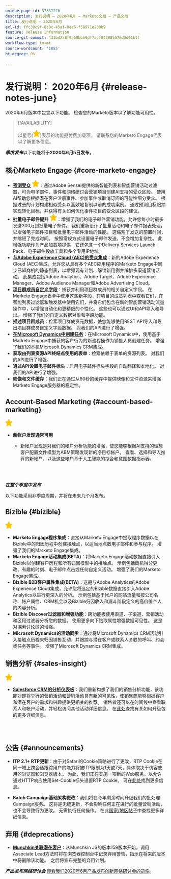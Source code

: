 ```yaml
---
unique-page-id: 37357276
description: 发行说明 — 2020年6月 — Marketo文档 — 产品文档
title: 发行说明 — 2020年6月
exl-id: ffc39c9f-8c0c-45af-8ee6-f58971e230b9
feature: Release Information
source-git-commit: 431bd258f9a68bbb9df7acf043085578d3d91b1f
workflow-type: tm+mt
source-wordcount: '1055'
ht-degree: 0%

---
```


# 发行说明： 2020年6月 {#release-notes-june}

2020年6月版本中包含以下功能。 检查您的Marketo版本以了解功能可用性。

>[!AVAILABILITY]
>
>以星号(![](assets/yellow-star.png))表示的功能是付费加载项。 请联系您的Marketo Engage代表以了解更多信息。

**_季度发布_**&#x200B;以下功能将于&#x200B;**2020年6月5日发布**。

## 核心Marketo Engage {#core-marketo-engage}

* **[预测受众](https://experienceleague.adobe.com/docs/marketo/sky/predictive-audiences/getting-started-with-predictive-audiences.html?lang=zh-Hans#predictive-audiences)** ![（星型）](assets/yellow-star.png)：通过Adobe Sensei提供的新智能列表和智能营销活动过滤器，可为电子邮件、事件和网络研讨会营销项目创建AI支持的受众区段。 使用AI帮助您根据潜在客户注册事件、参加事件或取消订阅的可能性细分受众。 根据过去的计划构建相似受众以高效地复制以前的成功案例。 通过预测目标跟踪实现转化目标，并获得有关如何优化事件项目的受众区段的建议。
* **批量电子邮件提升** ![(star)](assets/yellow-star.png)：增强了我们的电子邮件营销功能，允许您每小时最多发送300万封批量电子邮件。 我们重新设计了批量活动和电子邮件报表处理，以增强电子邮件项目和批量电子邮件活动的性能。 这缩短了发送的前置时间，并缩短了完成时间。 按照常规方式设置电子邮件发送，不会增加复杂性。 此增强功能作为产品加载项提供，它还包含一个Delivery Services Launch Pack、电子邮件投放工具和多个专用IP地址。
* **[与Adobe Experience Cloud (AEC)的受众集成](/help/marketo/product-docs/core-marketo-concepts/smart-lists-and-static-lists/static-lists/send-a-list-to-adobe-experience-cloud.md)**：新的Adobe Experience Cloud (AEC)集成，允许您从具有多个AEC应用程序的Marketo Engage中同步已知商机的静态列表，以增强现有计划、解锁新用例并编排多渠道营销活动。 此集成包括Adobe Analytics、Adobe Target、Adobe Experience Manager、Adobe Audience Manager和Adobe Advertising Cloud。
* **[项目群成员自定义字段](/help/marketo/product-docs/core-marketo-concepts/programs/working-with-programs/program-member-custom-fields.md)**：捕获并利用项目群成员的相关自定义字段。 在Marketo Engage表单中使用这些新字段，在项目的成员列表中查看它们，在智能列表过滤器和触发器中使用它们，并将它们包含在新的智能营销活动流量操作中，以增强自动化和更精细的个性化。 这些也可以通过UI和API导入和导出。 增强了我们的自定义数据对象和字段功能。
* **描述项目群成员**：检索项目群成员元数据，使您能够使用REST API导入和导出项目群成员自定义字段数据。 对我们的API进行了增强。
* **[在Microsoft Dynamics中创建任务](/help/marketo/product-docs/core-marketo-concepts/smart-campaigns/microsoft-dynamics-flow-actions/create-task-in-microsoft.md)**：在Microsoft Dynamics中，使用基于Marketo Engage中捕获的客户行为的新流程操作为销售人员创建任务。 增强了我们的本机Microsoft Dynamics CRM集成。
* **获取由列表资源API终结点使用的表单**：检索依赖于表单的资源列表。 对我们的API进行了增强。
* **通过API设置电子邮件标头**：启用电子邮件标头字段的自动翻译和本地化。 对我们的API进行了增强。
* **映像和文件缓存**：我们正在通过从60秒的缓存中提供映像和文件资源来增强Marketo Engage服务器的稳定性。

## Account-Based Marketing {#account-based-marketing}

![（星形）](assets/yellow-star.png)

* **新帐户发现通常可用**

   * 新帐户发现是对我们的帐户分析功能的增强，使您能够根据AI支持的理想客户配置文件模型为ABM策略发现新的净目标帐户。 查看、选择和导入推荐的新帐户，以及这些帐户基于人工智能的拟合和意图数据指示器。

<br> 

**_在整个季度中发布_**

以下功能采用非季度周期，并将在未来几个月发布。

## Bizible {#bizible}

![（星形）](assets/yellow-star.png)

* **Marketo Engage程序集成**：直接从Marketo Engage中提取程序数据以在Bizible中的归因历程中创建接触点，以适当地点数电子邮件和参与程序。 增强了我们的Marketo Engage集成。
* **Marketo Engage活动集成(BETA)**：将Marketo Engage活动数据直接引入Bizible以创建客户历程和所有归因模型中的接触点。 示例包括商机得分更改、有趣的时刻、电子邮件点击或任何自定义活动。 增强了我们的Marketo Engage集成。
* **Bizible B2B客户属性集成(BETA)**：这是与Adobe Analytics的Adobe Experience Cloud集成，允许您将选定的Bizible数据直接引入Adobe Analytics以进行更深入的分析。 示例包括基于帐户的网站流量和按公司名称、帐户属性、CRM机会以及Bizible归因收入和漏斗阶段定义的高价值个人的内容分析。
* **Bizible Discover过滤器和增强功能**：跨功能板使用渠道、子渠道、营销活动和区段过滤器分析您的数据。 使用更多向下钻取属性增强数据可见性。 这是对探索讨论区的增强。
* **Microsoft Dynamics的活动同步**：通过将Microsoft Dynamics CRM活动引入接触点历程来归因销售互动，并跟踪与潜在客户或联系人关联的呼叫、约会或任务等事件。 增强了Microsoft Dynamics CRM集成。

## 销售分析 {#sales-insight}

![（星形）](assets/yellow-star.png)

* **[Salesforce CRM的分析仪表板](/help/marketo/product-docs/marketo-sales-insight/msi-for-salesforce/features/insights-dashboard-feature-overview.md)**：我们重新构想了我们的销售分析功能，该功能对即将举行的营销活动和营销活动具有新的可见性，使销售商能够根据客户和潜在客户的需求和兴趣提供更相关的推荐。 销售者还可以在时间线中查看联系人和帐户活动，并轻松访问其他活动详细信息。 在[此处](/help/marketo/product-docs/marketo-sales-insight/msi-for-salesforce/configuration/configuration-for-existing-customers.md)查找有关如何升级包的更多详细信息。

<br> 

## 公告 {#announcements}

* **ITP 2.1+ RTP更新**：由于对Safari的Cookie策略进行了更改，RTP Cookie在同一域上跨会话跟踪用户的能力将被ITP限制为1天或7天，具体取决于访客使用的浏览器和浏览器版本。 为此，我们正在实施一项新的Web服务，以允许通过HTTP响应使用Set-Cookie标头设置RTP Cookie。 可在[此处](https://nation.marketo.com/t5/Knowledgebase/Browser-Cookie-Updates-How-Marketo-RTP-Is-Affected/ta-p/299603)找到更多信息。

* **Batch Campaign基础架构更改**：我们将在今年剩余时间升级我们的批处理Campaign服务。 这将是无缝更新，不会影响任何正在进行的批量营销活动，也不会导致行为更改。 无需执行任何操作。 在此[国家/地区帖子](https://nation.marketo.com/t5/Product-Documents/Batch-Campaign-Processing-Infrastructure-Update/ta-p/301374)中查找更多详细信息。

## 弃用 {#deprecations}

* **[Munchkin关联潜在客户](https://developers.marketo.com/blog/deprecation-of-munchkin-associate-lead-method/)**：从Munchkin JS的版本159版本开始，调用Associate Lead方法时将在浏览器控制台中记录弃用警告，指示在将来的版本中将删除该功能。  之后将宣布完整的弃用计划。

**_产品发布网络研讨会_** [观看我们2020年6月产品发布创新网络研讨会的录像](https://engage.marketo.com/June-Release-2020-On-Demand.html)。
